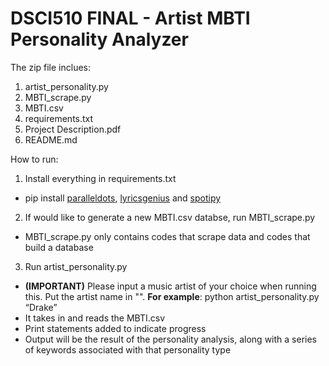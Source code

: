 # DSCI510 FINAL - Artist MBTI Personality Analyzer
The zip file inclues:
1. artist_personality.py
2. MBTI_scrape.py
3. MBTI.csv
4. requirements.txt
5. Project Description.pdf
6. README.md

How to run:
1. Install everything in requirements.txt
- pip install [paralleldots](https://github.com/ParallelDots/ParallelDots-Python-API), [lyricsgenius](https://pypi.org/project/lyricsgenius/) and [spotipy](https://spotipy.readthedocs.io/en/2.18.0/)

2. If would like to generate a new MBTI.csv databse, run MBTI_scrape.py
-  MBTI_scrape.py only contains codes that scrape data and codes that build a database

3. Run artist_personality.py
- **(IMPORTANT)** Please input a music artist of your choice when running this. Put the artist name in "".  **For example**: python artist_personality.py “Drake”
- It takes in and reads the MBTI.csv
- Print statements added to indicate progress
- Output will be the result of the personality analysis, along with a series of keywords associated with that personality type

